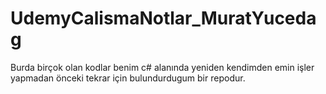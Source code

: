 # UdemyCalismaNotlar_MuratYucedag


Burda birçok olan kodlar benim c# alanında yeniden kendimden emin işler yapmadan önceki tekrar için bulundurdugum bir repodur.
